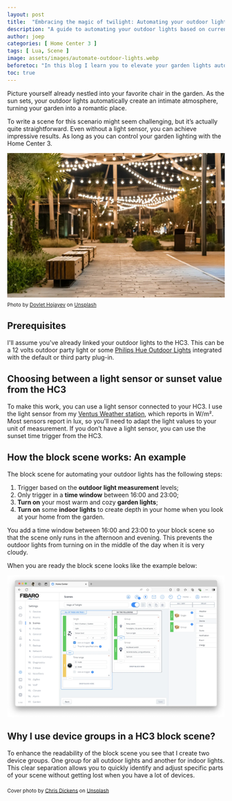 ```yaml
---
layout: post
title:  "Embracing the magic of twilight: Automating your outdoor lights"
description: "A guide to automating your outdoor lights based on current light intensity with the HC3."
author: joep
categories: [ Home Center 3 ]
tags: [ Lua, Scene ]
image: assets/images/automate-outdoor-lights.webp
beforetoc: "In this blog I learn you to elevate your garden lights automation by creating a cozy ambiance by also automatically turning on some porch and indoor lights to create a luxury feeling when you sit in your garden."
toc: true
---
```


Picture yourself already nestled into your favorite chair in the garden. As the sun sets, your outdoor lights automatically create an intimate atmosphere, turning your garden into a romantic place.

To write a scene for this scenario might seem challenging, but it’s actually quite straightforward. Even without a light sensor, you can achieve impressive results. As long as you can control your garden lighting with the Home Center 3.

![automate-outdoor-lights01.webp](../assets/images/automate-outdoor-lights01.webp)
<sub>Photo by <a href="https://unsplash.com/@dhojayev?utm_content=creditCopyText&utm_medium=referral&utm_source=unsplash">Dovlet Hojayev</a> on <a href="https://unsplash.com/photos/a-row-of-benches-sitting-on-top-of-a-sidewalk-Ew1_xSNA-uM?utm_content=creditCopyText&utm_medium=referral&utm_source=unsplash">Unsplash</a></sub>

## Prerequisites

I'll assume you've already linked your outdoor lights to the HC3. This can be a 12 volts outdoor party light or some [Philips Hue Outdoor Lights](https://www.philips-hue.com/en-us/explore-hue/propositions/smart-outdoor-lighting) integrated with the default or third party plug-in.

## Choosing between a light sensor or sunset value from the HC3

To make this work, you can use a light sensor connected to your HC3. I use the light sensor from my [Ventus Weather station](https://docs.joepverhaeg.nl/ventus-w830/), which reports in W/m². Most sensors report in lux, so you'll need to adapt the light values to your unit of measurement. If you don’t have a light sensor, you can use the sunset time trigger from the HC3.

## How the block scene works: An example

The block scene for automating your outdoor lights has the following steps:

1. Trigger based on the **outdoor light measurement** levels;
2. Only trigger in a **time window** between 16:00 and 23:00;
3. **Turn on** your most warm and cozy **garden lights**;
4. **Turn on** some **indoor lights** to create depth in your home when you look at your home from the garden.

You add a time window between 16:00 and 23:00 to your block scene so that the scene only runs in the afternoon and evening. This prevents the outdoor lights from turning on in the middle of the day when it is very cloudy.

When you are ready the block scene looks like the example below:

![automate-outdoor-lights02.webp](../assets/images/automate-outdoor-lights02.webp)

## Why I use device groups in a HC3 block scene?

To enhance the readability of the block scene you see that I create two device groups. One group for all outdoor lights and another for indoor lights. This clear separation allows you to quickly identify and adjust specific parts of your scene without getting lost when you have a lot of devices.

<sub>Cover photo by <a href="https://unsplash.com/@chrisdickens?utm_content=creditCopyText&utm_medium=referral&utm_source=unsplash">Chris Dickens</a> on <a href="https://unsplash.com/photos/building-surrounded-green-grass-xsqLnWVt-UM?utm_content=creditCopyText&utm_medium=referral&utm_source=unsplash">Unsplash</a></sub>

